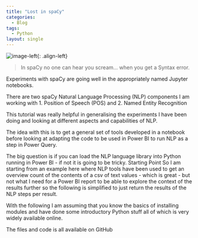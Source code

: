 ```yaml
---
title: "Lost in spaCy"
categories:
  - Blog
tags:
  - Python
layout: single
---
```

![image-left](https://images.pexels.com/photos/5258257/pexels-photo-5258257.jpeg?auto=compress&cs=tinysrgb&dpr=2&h=150){: .align-left}
> In spaCy no one can hear you scream... when you get a Syntax error.

Experiments with spaCy are going well in the appropriately named Jupyter notebooks.

There are two spaCy Natural Language Processing (NLP) components I am working with 1. Position of Speech (POS) and 2. Named Entity Recognition 

This tutorial was really helpful in generalising the experiments I have been doing and looking at different aspects and capabilities of NLP.

The idea with this is to get a general set of tools developed in a notebook before looking at adapting the code to be used in Power BI to run NLP as a step in Power Query.

The big question is if you can load the NLP language library into Python running in Power BI - if not it is going to be tricky.
Starting Point
So I am starting from an example here where NLP tools have been used to get an overview count of the contents of a csv of text values - which is great - but not what I need for a Power BI report to be able to explore the context of the results further so the following is simplified to just return the results of the NLP steps per result.

With the following I am assuming that you know the basics of installing modules and have done some introductory Python stuff all of which is very widely available online.


The files and code is all available on GitHub